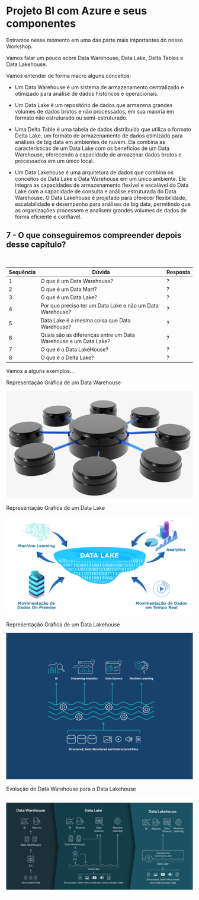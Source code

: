# Projeto BI com Azure e seus componentes

Entramos nesse momento em uma das parte mais importantes do nosso Workshop.

Vamos falar um pouco sobre Data Warehouse, Data Lake, Delta Tables e Data Lakehouse.

Vamos entender de forma macro alguns conceitos:

* Um Data Warehouse é um sistema de armazenamento centralizado e otimizado para análise de dados históricos e operacionais. 

* Um Data Lake é um repositório de dados que armazena grandes volumes de dados brutos e não processados, em sua maioria em formato não estruturado ou semi-estruturado. 

* Uma Delta Table é uma tabela de dados distribuída que utiliza o formato Delta Lake, um formato de armazenamento de dados otimizado para análises de big data em ambientes de nuvem. Ela combina as características de um Data Lake com os benefícios de um Data Warehouse, oferecendo a capacidade de armazenar dados brutos e processados em um único local.

* Um Data Lakehouse é uma arquitetura de dados que combina os conceitos de Data Lake e Data Warehouse em um único ambiente. Ele integra as capacidades de armazenamento flexível e escalável do Data Lake com a capacidade de consulta e análise estruturada do Data Warehouse. O Data Lakehouse é projetado para oferecer flexibilidade, escalabilidade e desempenho para análises de big data, permitindo que as organizações processem e analisem grandes volumes de dados de forma eficiente e confiável.

## 7 - O que conseguiremos compreender depois desse capítulo?

<br>

|Sequência|Dúvida|Resposta
|---|---|---|
| 1 | O que é um Data Warehouse? | ? |
| 2 | O que é um Data Mart? | ? |
| 3 | O que é um Data Lake? | ? |
| 4 | Por que preciso ter um Data Lake e não um Data Warehouse? | ? |
| 5 | Data Lake é a mesma coisa que Data Warehouse? | ? |
| 6 | Quais são as diferenças entre um Data Warehouse e um Data Lake? | ? |
| 7 | O que é o Data LakeHouse? | ? |
| 8 | O que é o Delta Lake? | ? |

Vamos a alguns exemplos...

Representação Gráfica de um Data Warehouse

![Image](./imagens/33_dw.png)

Representação Gráfica de um Data Lake

![Image](./imagens/34_data_lake.png)

Representação Gráfica de um Data Lakehouse

![Image](./imagens/35_data_lakehouse.png)

Evolução do Data Warehouse para o Data Lakehouse

![Image](./imagens/28_datalakehouse.png)